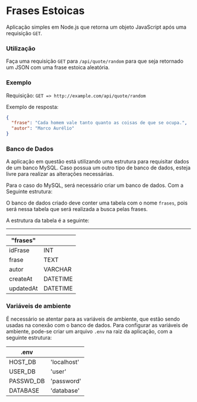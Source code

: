 # Frases Estoicas

Aplicação simples em Node.js que retorna um objeto JavaScript após uma requisição `GET`.

### Utilização

Faça uma requisição `GET` para `/api/quote/random` para que seja retornado um JSON com uma frase estoica aleatória.

### Exemplo

Requisição: `GET => http://example.com/api/quote/random`

Exemplo de resposta:
```json
{
  "frase": "Cada homem vale tanto quanto as coisas de que se ocupa.",
  "autor": "Marco Aurélio"
}
```

### Banco de Dados

A aplicação em questão está utilizando uma estrutura para requisitar dados de um banco MySQL. Caso possua um outro tipo de banco de dados, esteja livre para realizar as alterações necessárias.

Para o caso do MySQL, será necessário criar um banco de dados. Com a Seguinte estrutura:

O banco de dados criado deve conter uma tabela com o nome `frases`, pois será nessa tabela que será realizada a busca pelas frases.

A estrutura da tabela é a seguinte:

---
| "frases"    |            |
| ----------- | ---------- |
| idFrase     | INT        |
| frase       | TEXT       |
| autor       | VARCHAR    |
| createAt    | DATETIME   |
| updatedAt   | DATETIME   |

### Variáveis de ambiente

É necessário se atentar para as variáveis de ambiente, que estão sendo usadas na conexão com o banco de dados. Para configurar as variáveis de ambiente, pode-se criar um arquivo `.env` na raiz da aplicação, com a seguinte estrutura:

| .env | |
| -- | -- |
| HOST_DB   | 'localhost' |
| USER_DB   | 'user'      |
| PASSWD_DB | 'password'  |
| DATABASE  | 'database'  |
